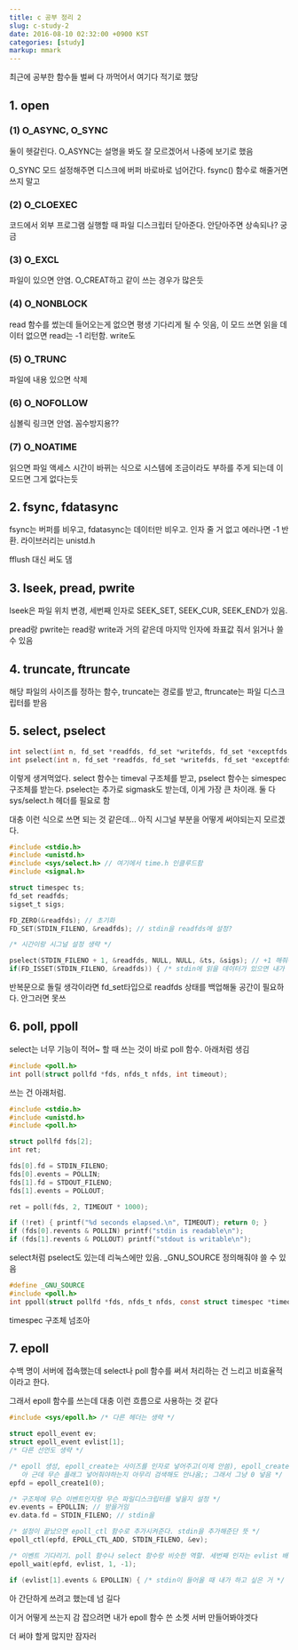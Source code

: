 ```yaml
---
title: c 공부 정리 2
slug: c-study-2
date: 2016-08-10 02:32:00 +0900 KST
categories: [study]
markup: mmark
---
```


최근에 공부한 함수들 벌써 다 까먹어서 여기다 적기로 했당

## 1. open

### (1) O_ASYNC, O_SYNC

둘이 헷갈린다. O_ASYNC는 설명을 봐도 잘 모르겠어서 나중에 보기로 했음

O_SYNC 모드 설정해주면 디스크에 버퍼 바로바로 넘어간다. fsync() 함수로 해줄거면 쓰지 말고

### (2) O_CLOEXEC

코드에서 외부 프로그램 실행할 때 파일 디스크립터 닫아준다. 안닫아주면 상속되나? 궁금

### (3) O_EXCL

파일이 있으면 안염. O_CREAT하고 같이 쓰는 경우가 많은듯

### (4) O_NONBLOCK

read 함수를 썼는데 들어오는게 없으면 평생 기다리게 될 수 잇음, 이 모드 쓰면 읽을 데이터 없으면 read는 -1 리턴함. write도

### (5) O_TRUNC

파일에 내용 있으면 삭제

### (6) O_NOFOLLOW

심볼릭 링크면 안염. 꼼수방지용??

### (7) O_NOATIME

읽으면 파일 액세스 시간이 바뀌는 식으로 시스템에 조금이라도 부하를 주게 되는데 이 모드면 그게 없다는듯

## 2. fsync, fdatasync

fsync는 버퍼를 비우고, fdatasync는 데이터만 비우고. 인자 줄 거 없고 에러나면 -1 반환. 라이브러리는 unistd.h

fflush 대신 써도 댐

## 3. lseek, pread, pwrite

lseek은 파일 위치 변경, 세번째 인자로 SEEK_SET, SEEK_CUR, SEEK_END가 있음.

pread랑 pwrite는 read랑 write과 거의 같은데 마지막 인자에 좌표값 줘서 읽거나 쓸 수 있음

## 4. truncate, ftruncate

해당 파일의 사이즈를 정하는 함수, truncate는 경로를 받고, ftruncate는 파일 디스크립터를 받음

## 5. select, pselect

```c
int select(int n, fd_set *readfds, fd_set *writefds, fd_set *exceptfds, struct timeval *timeout);
int pselect(int n, fd_set *readfds, fd_set *writefds, fd_set *exceptfds, const struct timespec *timeout, const sigset_t *sigmask);
```

이렇게 생겨먹었다. select 함수는 timeval 구조체를 받고, pselect 함수는 simespec 구조체를 받는다. pselect는 추가로 sigmask도 받는데, 이게 가장 큰 차이래. 둘 다 sys/select.h 헤더를 필요로 함

대충 이런 식으로 쓰면 되는 것 같은데... 아직 시그널 부분을 어떻게 써야되는지 모르겠다.

```c
#include <stdio.h>
#include <unistd.h>
#include <sys/select.h> // 여기에서 time.h 인클루드함
#include <signal.h>

struct timespec ts;
fd_set readfds;
sigset_t sigs;

FD_ZERO(&readfds); // 초기화
FD_SET(STDIN_FILENO, &readfds); // stdin을 readfds에 설정?

/* 시간이랑 시그널 설정 생략 */

pselect(STDIN_FILENO + 1, &readfds, NULL, NULL, &ts, &sigs); // +1 해줘야댐
if(FD_ISSET(STDIN_FILENO, &readfds)) { /* stdin에 읽을 데이터가 있으면 내가 하고 싶은 거 */ }
```

반복문으로 돌릴 생각이라면 fd_set타입으로 readfds 상태를 백업해둘 공간이 필요하다. 안그러면 못쓰

## 6. poll, ppoll

select는 너무 기능이 적어~ 할 때 쓰는 것이 바로 poll 함수. 아래처럼 생김

```c
#include <poll.h>
int poll(struct pollfd *fds, nfds_t nfds, int timeout);
```

쓰는 건 아래처럼.

```c
#include <stdio.h>
#include <unistd.h>
#include <poll.h>

struct pollfd fds[2];
int ret;

fds[0].fd = STDIN_FILENO;
fds[0].events = POLLIN;
fds[1].fd = STDOUT_FILENO;
fds[1].events = POLLOUT;

ret = poll(fds, 2, TIMEOUT * 1000);

if (!ret) { printf("%d seconds elapsed.\n", TIMEOUT); return 0; }
if (fds[0].revents & POLLIN) printf("stdin is readable\n");
if (fds[1].revents & POLLOUT) printf("stdout is writable\n");
```

select처럼 pselect도 있는데 리눅스에만 있음. _GNU_SOURCE 정의해줘야 쓸 수 있음

```c
#define _GNU_SOURCE
#include <poll.h>
int ppoll(struct pollfd *fds, nfds_t nfds, const struct timespec *timeout, const sigset_t *sigmask);
```

timespec 구조체 넘조아

## 7. epoll

수백 명이 서버에 접속했는데 select나 poll 함수를 써서 처리하는 건 느리고 비효율적이라고 한다.

그래서 epoll 함수를 쓰는데 대충 이런 흐름으로 사용하는 것 같다

```c
#include <sys/epoll.h> /* 다른 헤더는 생략 */

struct epoll_event ev;
struct epoll_event evlist[1];
/* 다른 선언도 생략 */

/* epoll 생성, epoll_create는 사이즈를 인자로 넣어주고(이제 안씀), epoll_create1은 플래그를 인자로 넣어준다.
   아 근데 무슨 플래그 넣어줘야하는지 아무리 검색해도 안나옴;; 그래서 그냥 0 넣음 */
epfd = epoll_create1(0);

/* 구조체에 무슨 이벤트인지랑 무슨 파일디스크립터를 넣을지 설정 */
ev.events = EPOLLIN; // 받을거임
ev.data.fd = STDIN_FILENO; // stdin을

/* 설정이 끝났으면 epoll_ctl 함수로 추가시켜준다. stdin을 추가해준단 뜻 */
epoll_ctl(epfd, EPOLL_CTL_ADD, STDIN_FILENO, &ev);

/* 이벤트 기다리기. poll 함수나 select 함수랑 비슷한 역할. 세번째 인자는 evlist 배열 갯수로 하면 되고, 마지막 인자는 시간인데 -1로 하면 안 기다림 */
epoll_wait(epfd, evlist, 1, -1);

if (evlist[1].events & EPOLLIN) { /* stdin이 들어올 때 내가 하고 싶은 거 */ }
```

아 간단하게 쓰려고 했는데 넘 길다

이거 어떻게 쓰는지 감 잡으려면 내가 epoll 함수 쓴 소켓 서버 만들어봐야겟다

더 써야 할게 많지만 잠자러

